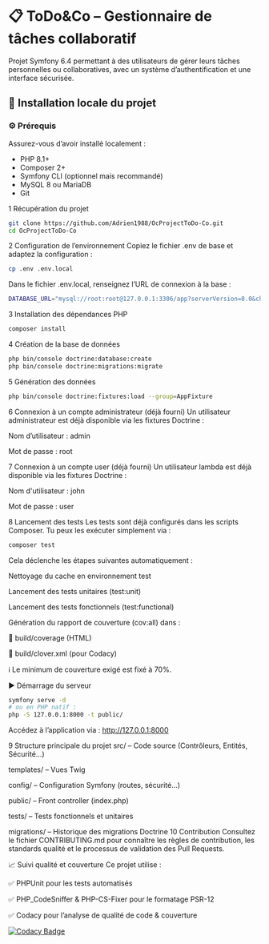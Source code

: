 # 📋 ToDo&Co – Gestionnaire de tâches collaboratif

Projet Symfony 6.4 permettant à des utilisateurs de gérer leurs tâches personnelles ou collaboratives, avec un système d’authentification et une interface sécurisée.

## 🚀 Installation locale du projet

### ⚙️ Prérequis

Assurez-vous d’avoir installé localement :

- PHP 8.1+
- Composer 2+
- Symfony CLI (optionnel mais recommandé)
- MySQL 8 ou MariaDB
- Git

1 Récupération du projet

```bash
git clone https://github.com/Adrien1988/OcProjectToDo-Co.git
cd OcProjectToDo-Co
```

2 Configuration de l’environnement
Copiez le fichier .env de base et adaptez la configuration :

```bash
cp .env .env.local
```

Dans le fichier .env.local, renseignez l’URL de connexion à la base :

```bash
DATABASE_URL="mysql://root:root@127.0.0.1:3306/app?serverVersion=8.0&charset=utf8mb4"
```

3 Installation des dépendances PHP

```bash
composer install
```

4 Création de la base de données

```bash
php bin/console doctrine:database:create
php bin/console doctrine:migrations:migrate
```

5 Génération des données 

```bash
php bin/console doctrine:fixtures:load --group=AppFixture
```

6 Connexion à un compte administrateur (déjà fourni)
Un utilisateur administrateur est déjà disponible via les fixtures Doctrine :

Nom d’utilisateur : admin

Mot de passe : root

7 Connexion à un compte user (déjà fourni)
Un utilisateur lambda est déjà disponible via les fixtures Doctrine : 

Nom d'utilisateur : john

Mot de passe : user


8 Lancement des tests
Les tests sont déjà configurés dans les scripts Composer. Tu peux les exécuter simplement via :

```bash
composer test
```
Cela déclenche les étapes suivantes automatiquement :

Nettoyage du cache en environnement test

Lancement des tests unitaires (test:unit)

Lancement des tests fonctionnels (test:functional)

Génération du rapport de couverture (cov:all) dans :

📁 build/coverage (HTML)

📄 build/clover.xml (pour Codacy)

ℹ️ Le minimum de couverture exigé est fixé à 70%.

▶️ Démarrage du serveur

```bash
symfony serve -d
# ou en PHP natif :
php -S 127.0.0.1:8000 -t public/
```
Accédez à l’application via : http://127.0.0.1:8000

9 Structure principale du projet
src/ – Code source (Contrôleurs, Entités, Sécurité…)

templates/ – Vues Twig

config/ – Configuration Symfony (routes, sécurité…)

public/ – Front controller (index.php)

tests/ – Tests fonctionnels et unitaires

migrations/ – Historique des migrations Doctrine
10 Contribution
Consultez le fichier CONTRIBUTING.md pour connaître les règles de contribution, les standards qualité et le processus de validation des Pull Requests.

📈 Suivi qualité et couverture
Ce projet utilise :

✅ PHPUnit pour les tests automatisés

✅ PHP_CodeSniffer & PHP-CS-Fixer pour le formatage PSR-12

✅ Codacy pour l’analyse de qualité de code & couverture

[![Codacy Badge](https://app.codacy.com/project/badge/Grade/963f5be2f999444082b16f3f1a2511ec)](https://app.codacy.com/gh/Adrien1988/OcProjectToDo-Co/dashboard?utm_source=gh&utm_medium=referral&utm_content=&utm_campaign=Badge_grade)